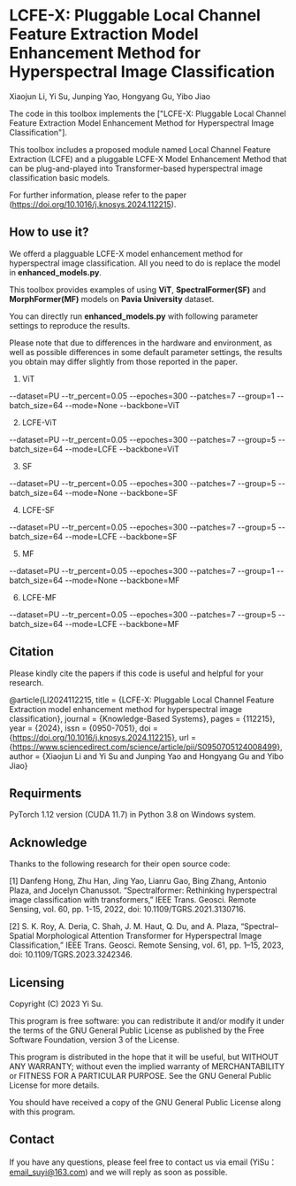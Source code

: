 # LCFE-X: Pluggable Local Channel Feature Extraction Model Enhancement Method for Hyperspectral Image Classification
Xiaojun Li, Yi Su, Junping Yao, Hongyang Gu, Yibo Jiao

The code in this toolbox implements the ["LCFE-X: Pluggable Local Channel Feature Extraction Model Enhancement Method for Hyperspectral Image Classification"].

This toolbox includes a proposed module named Local Channel Feature Extraction (LCFE) and a pluggable LCFE-X Model Enhancement Method that can be plug-and-played into Transformer-based hyperspectral image classification basic models. 

For further information, please refer to the paper (https://doi.org/10.1016/j.knosys.2024.112215).


How to use it?
---------------------
We offerd a plagguable LCFE-X model enhancement method for hyperspectral image classification. All you need to do is replace the model in **enhanced_models.py**.

This toolbox provides examples of using **ViT**, **SpectralFormer(SF)** and **MorphFormer(MF)** models on **Pavia University** dataset.

You can directly run **enhanced_models.py** with following parameter settings to reproduce the results. 

Please note that due to differences in the hardware and environment, as well as possible differences in some default parameter settings, the results you obtain may differ slightly from those reported in the paper.

1.	ViT
   
--dataset=PU --tr_percent=0.05 --epoches=300 --patches=7 --group=1 --batch_size=64 --mode=None --backbone=ViT

2.	LCFE-ViT
   
--dataset=PU --tr_percent=0.05 --epoches=300 --patches=7 --group=5 --batch_size=64 --mode=LCFE --backbone=ViT

3.	SF
   
--dataset=PU --tr_percent=0.05 --epoches=300 --patches=7 --group=5 --batch_size=64 --mode=None --backbone=SF

4.	LCFE-SF
   
--dataset=PU --tr_percent=0.05 --epoches=300 --patches=7 --group=5 --batch_size=64 --mode=LCFE --backbone=SF

5.	MF
    
--dataset=PU --tr_percent=0.05 --epoches=300 --patches=7 --group=1 --batch_size=64 --mode=None --backbone=MF

6.	LCFE-MF

--dataset=PU --tr_percent=0.05 --epoches=300 --patches=7 --group=5 --batch_size=64 --mode=LCFE --backbone=MF


Citation
---------------------
Please kindly cite the papers if this code is useful and helpful for your research.

@article{LI2024112215,
title = {LCFE-X: Pluggable Local Channel Feature Extraction model enhancement method for hyperspectral image classification},
journal = {Knowledge-Based Systems},
pages = {112215},
year = {2024},
issn = {0950-7051},
doi = {https://doi.org/10.1016/j.knosys.2024.112215},
url = {https://www.sciencedirect.com/science/article/pii/S0950705124008499},
author = {Xiaojun Li and Yi Su and Junping Yao and Hongyang Gu and Yibo Jiao}


Requirments
---------------------
PyTorch 1.12 version (CUDA 11.7) in Python 3.8 on Windows system.


Acknowledge
---------------------
Thanks to the following research for their open source code:

[1] Danfeng Hong, Zhu Han, Jing Yao, Lianru Gao, Bing Zhang, Antonio Plaza, and Jocelyn Chanussot. “Spectralformer: Rethinking hyperspectral image classification with transformers,” IEEE Trans. Geosci. Remote Sensing, vol. 60, pp. 1-15, 2022, doi: 10.1109/TGRS.2021.3130716.

[2] S. K. Roy, A. Deria, C. Shah, J. M. Haut, Q. Du, and A. Plaza, “Spectral–Spatial Morphological Attention Transformer for Hyperspectral Image Classification,” IEEE Trans. Geosci. Remote Sensing, vol. 61, pp. 1–15, 2023, doi: 10.1109/TGRS.2023.3242346.


Licensing
---------------------
Copyright (C) 2023 Yi Su.

This program is free software: you can redistribute it and/or modify it under the terms of the GNU General Public License as published by the Free Software Foundation, version 3 of the License.

This program is distributed in the hope that it will be useful, but WITHOUT ANY WARRANTY; without even the implied warranty of MERCHANTABILITY or FITNESS FOR A PARTICULAR PURPOSE. See the GNU General Public License for more details.

You should have received a copy of the GNU General Public License along with this program.


Contact
---------------------
If you have any questions, please feel free to contact us via email (YiSu：email_suyi@163.com) and we will reply as soon as possible.
